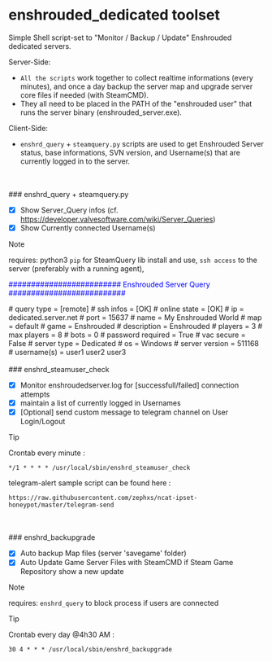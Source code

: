 # enshrouded_dedicated toolset

Simple Shell script-set to "Monitor / Backup / Update" Enshrouded dedicated servers.


Server-Side: 
- `All the scripts` work together to collect realtime informations (every minutes), and once a day backup the server map and upgrade server core files if needed (with SteamCMD). 
- They all need to be placed in the PATH of the "enshrouded user" that runs the server binary (enshrouded_server.exe).


Client-Side: 
- `enshrd_query` + `steamquery.py` scripts are used to get Enshrouded Server status, base informations, SVN version, and Username(s) that are currently logged in to the server.

<br />
<br />
### enshrd_query + steamquery.py

- [x] Show Server_Query infos (cf. https://developer.valvesoftware.com/wiki/Server_Queries)
- [x] Show Currently connected Username(s)

> [!NOTE]
> requires: python3 `pip` for SteamQuery lib install and use, `ssh access` to the server (preferably with a running agent), 


<p style="color:#0000FF">######################### Enshrouded Server Query ##########################</p>
# query type                               = [remote]
# ssh infos                                = [OK]
# online state                             = [OK]
# ip                                       = dedicated.server.net
# port                                     = 15637
# name                                     = My Enshrouded World
# map                                      = default
# game                                     = Enshrouded
# description                              = Enshrouded
# players                                  = 3
# max players                              = 8
# bots                                     = 0
# password required                        = True
# vac secure                               = False
# server type                              = Dedicated
# os                                       = Windows
# server version                           = 511168
# username(s)                              = user1 user2 user3

<br />
<br />
### enshrd_steamuser_check

- [x] Monitor enshroudedserver.log for [successfull/failed] connection attempts
- [x] maintain a list of currently logged in Usernames
- [x] [Optional] send custom message to telegram channel on User Login/Logout

> [!TIP]
> Crontab every minute :
> ```
> */1 * * * * /usr/local/sbin/enshrd_steamuser_check
> ```
>
> telegram-alert sample script can be found here :
> ```
> https://raw.githubusercontent.com/zephxs/ncat-ipset-honeypot/master/telegram-send
> ```

<br />
<br />
### enshrd_backupgrade

- [x] Auto backup Map files (server 'savegame' folder)
- [x] Auto Update Game Server Files with SteamCMD if Steam Game Repository show a new update

> [!NOTE]
> requires: `enshrd_query` to block process if users are connected

> [!TIP]
> Crontab every day @4h30 AM :
> ```
> 30 4 * * * /usr/local/sbin/enshrd_backupgrade
> ```

